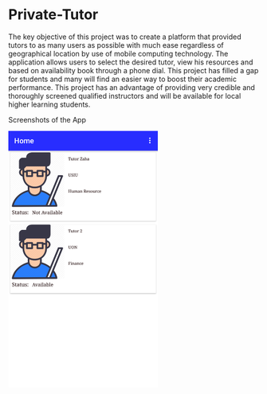 # Private-Tutor

The key objective of this project was to create a platform that provided tutors to as many users as possible with much ease regardless of geographical location by use of mobile computing technology. 
The application allows users to select the desired tutor, view his resources and based on availability book through a phone dial. 
This project has filled a gap for students and many will find an easier way to boost their academic performance. 
This project has  an advantage of providing very credible and thoroughly screened qualified instructors and will be available for local higher learning students.

Screenshots of the App

<img src="https://github.com/albusaidy05/Private-Tutor/blob/master/Screnshots/20201214_135927.png" alt="alt text" width="300" >




